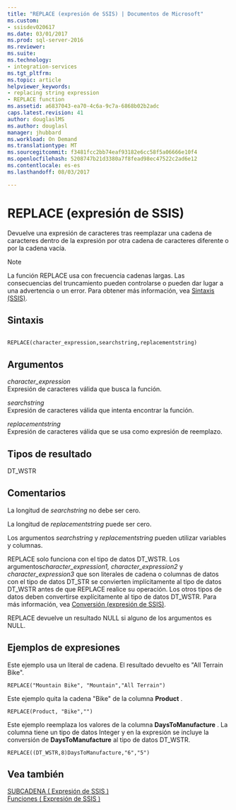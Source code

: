 ```yaml
---
title: "REPLACE (expresión de SSIS) | Documentos de Microsoft"
ms.custom:
- ssisdev020617
ms.date: 03/01/2017
ms.prod: sql-server-2016
ms.reviewer: 
ms.suite: 
ms.technology:
- integration-services
ms.tgt_pltfrm: 
ms.topic: article
helpviewer_keywords:
- replacing string expression
- REPLACE function
ms.assetid: a6837043-ea70-4c6a-9c7a-6868b02b2adc
caps.latest.revision: 41
author: douglaslMS
ms.author: douglasl
manager: jhubbard
ms.workload: On Demand
ms.translationtype: MT
ms.sourcegitcommit: f3481fcc2bb74eaf93182e6cc58f5a06666e10f4
ms.openlocfilehash: 5208747b21d3380a7f8fead98ec47522c2ad6e12
ms.contentlocale: es-es
ms.lasthandoff: 08/03/2017

---
```

# <a name="replace-ssis-expression"></a>REPLACE (expresión de SSIS)
  Devuelve una expresión de caracteres tras reemplazar una cadena de caracteres dentro de la expresión por otra cadena de caracteres diferente o por la cadena vacía.  
  
> [!NOTE]  
>  La función REPLACE usa con frecuencia cadenas largas. Las consecuencias del truncamiento pueden controlarse o pueden dar lugar a una advertencia o un error. Para obtener más información, vea [Sintaxis &#40;SSIS&#41;](../../integration-services/expressions/syntax-ssis.md).  
  
## <a name="syntax"></a>Sintaxis  
  
```  
  
REPLACE(character_expression,searchstring,replacementstring)  
```  
  
## <a name="arguments"></a>Argumentos  
 *character_expression*  
 Expresión de caracteres válida que busca la función.  
  
 *searchstring*  
 Expresión de caracteres válida que intenta encontrar la función.  
  
 *replacementstring*  
 Expresión de caracteres válida que se usa como expresión de reemplazo.  
  
## <a name="result-types"></a>Tipos de resultado  
 DT_WSTR  
  
## <a name="remarks"></a>Comentarios  
 La longitud de *searchstring* no debe ser cero.  
  
 La longitud de *replacementstring* puede ser cero.  
  
 Los argumentos *searchstring* y *replacementstring* pueden utilizar variables y columnas.  
  
 REPLACE solo funciona con el tipo de datos DT_WSTR. Los argumentos*character_expression1, character_expression2* y *character_expression3* que son literales de cadena o columnas de datos con el tipo de datos DT_STR se convierten implícitamente al tipo de datos DT_WSTR antes de que REPLACE realice su operación. Los otros tipos de datos deben convertirse explícitamente al tipo de datos DT_WSTR. Para más información, vea [Conversión &#40;expresión de SSIS&#41;](../../integration-services/expressions/cast-ssis-expression.md).  
  
 REPLACE devuelve un resultado NULL si alguno de los argumentos es NULL.  
  
## <a name="expression-examples"></a>Ejemplos de expresiones  
 Este ejemplo usa un literal de cadena. El resultado devuelto es "All Terrain Bike".  
  
```  
REPLACE("Mountain Bike", "Mountain","All Terrain")  
```  
  
 Este ejemplo quita la cadena "Bike" de la columna **Product** .  
  
```  
REPLACE(Product, "Bike","")  
```  
  
 Este ejemplo reemplaza los valores de la columna **DaysToManufacture** . La columna tiene un tipo de datos Integer y en la expresión se incluye la conversión de **DaysToManufacture** al tipo de datos DT_WSTR.  
  
```  
REPLACE((DT_WSTR,8)DaysToManufacture,"6","5")  
```  
  
## <a name="see-also"></a>Vea también  
 [SUBCADENA &#40; Expresión de SSIS &#41;](../../integration-services/expressions/substring-ssis-expression.md)   
 [Funciones &#40; Expresión de SSIS &#41;](../../integration-services/expressions/functions-ssis-expression.md)  
  
  


